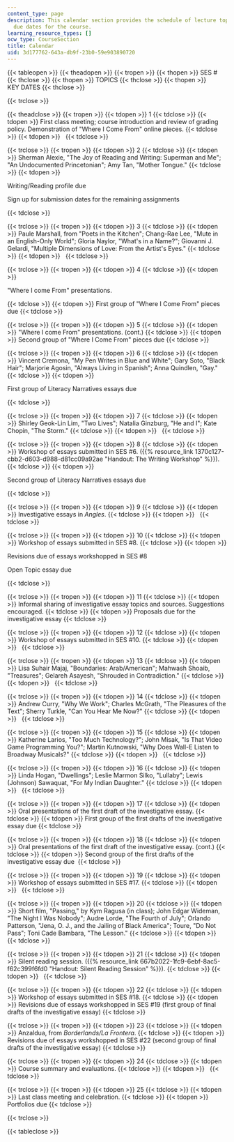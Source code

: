 ```yaml
---
content_type: page
description: This calendar section provides the schedule of lecture topics and assignment
  due dates for the course.
learning_resource_types: []
ocw_type: CourseSection
title: Calendar
uid: 3d177762-643a-db9f-23b0-59e903890720
---
```


{{< tableopen >}}
{{< theadopen >}}
{{< tropen >}}
{{< thopen >}}
SES #
{{< thclose >}}
{{< thopen >}}
TOPICS
{{< thclose >}}
{{< thopen >}}
KEY DATES
{{< thclose >}}

{{< trclose >}}

{{< theadclose >}}
{{< tropen >}}
{{< tdopen >}}
1
{{< tdclose >}}
{{< tdopen >}}
First class meeting; course introduction and review of grading policy. Demonstration of "Where I Come From" online pieces.
{{< tdclose >}}
{{< tdopen >}}
 
{{< tdclose >}}

{{< trclose >}}
{{< tropen >}}
{{< tdopen >}}
2
{{< tdclose >}}
{{< tdopen >}}
Sherman Alexie, "The Joy of Reading and Writing: Superman and Me"; "An Undocumented Princetonian"; Amy Tan, "Mother Tongue."
{{< tdclose >}}
{{< tdopen >}}


Writing/Reading profile due

Sign up for submission dates for the remaining assignments


{{< tdclose >}}

{{< trclose >}}
{{< tropen >}}
{{< tdopen >}}
3
{{< tdclose >}}
{{< tdopen >}}
Paule Marshall, from "Poets in the Kitchen"; Chang-Rae Lee, "Mute in an English-Only World"; Gloria Naylor, "What's in a Name?"; Giovanni J. Gelardi, "Multiple Dimensions of Love: From the Artist's Eyes."
{{< tdclose >}}
{{< tdopen >}}
 
{{< tdclose >}}

{{< trclose >}}
{{< tropen >}}
{{< tdopen >}}
4
{{< tdclose >}}
{{< tdopen >}}


"Where I come From" presentations.


{{< tdclose >}}
{{< tdopen >}}
First group of "Where I Come From" pieces due
{{< tdclose >}}

{{< trclose >}}
{{< tropen >}}
{{< tdopen >}}
5
{{< tdclose >}}
{{< tdopen >}}
"Where I come From" presentations. (cont.)
{{< tdclose >}}
{{< tdopen >}}
Second group of "Where I Come From" pieces due
{{< tdclose >}}

{{< trclose >}}
{{< tropen >}}
{{< tdopen >}}
6
{{< tdclose >}}
{{< tdopen >}}
Vincent Cremona, "My Pen Writes in Blue and White"; Gary Soto, "Black Hair"; Marjorie Agosin, "Always Living in Spanish"; Anna Quindlen, "Gay."
{{< tdclose >}}
{{< tdopen >}}


First group of Literacy Narratives essays due


{{< tdclose >}}

{{< trclose >}}
{{< tropen >}}
{{< tdopen >}}
7
{{< tdclose >}}
{{< tdopen >}}
Shirley Geok-Lin Lim, "Two Lives"; Natalia Ginzburg, "He and I"; Kate Chopin, "The Storm."
{{< tdclose >}}
{{< tdopen >}}
 
{{< tdclose >}}

{{< trclose >}}
{{< tropen >}}
{{< tdopen >}}
8
{{< tdclose >}}
{{< tdopen >}}
Workshop of essays submitted in SES #6. ({{% resource_link 1370c127-cbb2-d603-d988-d81cc09a92ae "Handout: The Writing Workshop" %}}).
{{< tdclose >}}
{{< tdopen >}}


Second group of Literacy Narratives essays due


{{< tdclose >}}

{{< trclose >}}
{{< tropen >}}
{{< tdopen >}}
9
{{< tdclose >}}
{{< tdopen >}}
Investigative essays in _Angles_.
{{< tdclose >}}
{{< tdopen >}}
 
{{< tdclose >}}

{{< trclose >}}
{{< tropen >}}
{{< tdopen >}}
10
{{< tdclose >}}
{{< tdopen >}}
Workshop of essays submitted in SES #8.
{{< tdclose >}}
{{< tdopen >}}


Revisions due of essays workshopped in SES #8

Open Topic essay due


{{< tdclose >}}

{{< trclose >}}
{{< tropen >}}
{{< tdopen >}}
11
{{< tdclose >}}
{{< tdopen >}}
Informal sharing of investigative essay topics and sources. Suggestions encouraged.
{{< tdclose >}}
{{< tdopen >}}
Proposals due for the investigative essay
{{< tdclose >}}

{{< trclose >}}
{{< tropen >}}
{{< tdopen >}}
12
{{< tdclose >}}
{{< tdopen >}}
Workshop of essays submitted in SES #10.
{{< tdclose >}}
{{< tdopen >}}
 
{{< tdclose >}}

{{< trclose >}}
{{< tropen >}}
{{< tdopen >}}
13
{{< tdclose >}}
{{< tdopen >}}
Lisa Suhair Majaj, "Boundaries: Arab/American"; Mahwash Shoaib, "Treasures"; Gelareh Asayesh, "Shrouded in Contradiction."
{{< tdclose >}}
{{< tdopen >}}
 
{{< tdclose >}}

{{< trclose >}}
{{< tropen >}}
{{< tdopen >}}
14
{{< tdclose >}}
{{< tdopen >}}
Andrew Curry, "Why We Work"; Charles McGrath, "The Pleasures of the Text"; Sherry Turkle, "Can You Hear Me Now?"
{{< tdclose >}}
{{< tdopen >}}
 
{{< tdclose >}}

{{< trclose >}}
{{< tropen >}}
{{< tdopen >}}
15
{{< tdclose >}}
{{< tdopen >}}
Katherine Larios, "Too Much Technology?"; John Misak, "Is That Video Game Programming You?"; Martin Kutnowski, "Why Does Wall-E Listen to Broadway Musicals?"
{{< tdclose >}}
{{< tdopen >}}
 
{{< tdclose >}}

{{< trclose >}}
{{< tropen >}}
{{< tdopen >}}
16
{{< tdclose >}}
{{< tdopen >}}
Linda Hogan, "Dwellings"; Leslie Marmon Silko, "Lullaby"; Lewis (Johnson) Sawaquat, "For My Indian Daughter."
{{< tdclose >}}
{{< tdopen >}}
 
{{< tdclose >}}

{{< trclose >}}
{{< tropen >}}
{{< tdopen >}}
17
{{< tdclose >}}
{{< tdopen >}}
Oral presentations of the first draft of the investigative essay.
{{< tdclose >}}
{{< tdopen >}}
First group of the first drafts of the investigative essay due
{{< tdclose >}}

{{< trclose >}}
{{< tropen >}}
{{< tdopen >}}
18
{{< tdclose >}}
{{< tdopen >}}
Oral presentations of the first draft of the investigative essay. (cont.)
{{< tdclose >}}
{{< tdopen >}}
Second group of the first drafts of the investigative essay due 
{{< tdclose >}}

{{< trclose >}}
{{< tropen >}}
{{< tdopen >}}
19
{{< tdclose >}}
{{< tdopen >}}
Workshop of essays submitted in SES #17.
{{< tdclose >}}
{{< tdopen >}}
 
{{< tdclose >}}

{{< trclose >}}
{{< tropen >}}
{{< tdopen >}}
20
{{< tdclose >}}
{{< tdopen >}}
Short film, "Passing," by Kym Ragusa (in class); John Edgar Wideman, "The Night I Was Nobody"; Audre Lorde, "The Fourth of July"; Orlando Patterson, "Jena, O. J., and the Jailing of Black America"; Toure, "Do Not Pass"; Toni Cade Bambara, "The Lesson."
{{< tdclose >}}
{{< tdopen >}}
 
{{< tdclose >}}

{{< trclose >}}
{{< tropen >}}
{{< tdopen >}}
21
{{< tdclose >}}
{{< tdopen >}}
Silent reading session. ({{% resource_link 667b2022-1fc9-6ebf-8ac5-f62c399f6fd0 "Handout: Silent Reading Session" %}}).
{{< tdclose >}}
{{< tdopen >}}
 
{{< tdclose >}}

{{< trclose >}}
{{< tropen >}}
{{< tdopen >}}
22
{{< tdclose >}}
{{< tdopen >}}
Workshop of essays submitted in SES #18.
{{< tdclose >}}
{{< tdopen >}}
Revisions due of essays workshopped in SES #19 (first group of final drafts of the investigative essay)
{{< tdclose >}}

{{< trclose >}}
{{< tropen >}}
{{< tdopen >}}
23
{{< tdclose >}}
{{< tdopen >}}
Anzaldua, from _Borderlands/La Frontera_.
{{< tdclose >}}
{{< tdopen >}}
Revisions due of essays workshopped in SES #22 (second group of final drafts of the investigative essay)
{{< tdclose >}}

{{< trclose >}}
{{< tropen >}}
{{< tdopen >}}
24
{{< tdclose >}}
{{< tdopen >}}
Course summary and evaluations.
{{< tdclose >}}
{{< tdopen >}}
 
{{< tdclose >}}

{{< trclose >}}
{{< tropen >}}
{{< tdopen >}}
25
{{< tdclose >}}
{{< tdopen >}}
Last class meeting and celebration.
{{< tdclose >}}
{{< tdopen >}}
Portfolios due
{{< tdclose >}}

{{< trclose >}}

{{< tableclose >}}